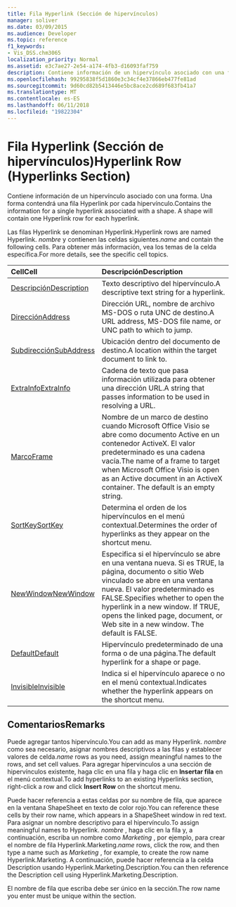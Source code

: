 ```yaml
---
title: Fila Hyperlink (Sección de hipervínculos)
manager: soliver
ms.date: 03/09/2015
ms.audience: Developer
ms.topic: reference
f1_keywords:
- Vis_DSS.chm3065
localization_priority: Normal
ms.assetid: e3c7ae27-2e54-a174-4fb3-d16093faf759
description: Contiene información de un hipervínculo asociado con una forma. Una forma contendrá una fila Hyperlink por cada hipervínculo.
ms.openlocfilehash: 99295838f5d1860e3c34cf4e37866eb477fe81ad
ms.sourcegitcommit: 9d60cd82b5413446e5bc8ace2cd689f683fb41a7
ms.translationtype: MT
ms.contentlocale: es-ES
ms.lasthandoff: 06/11/2018
ms.locfileid: "19822304"
---
```

# <a name="hyperlink-row-hyperlinks-section"></a><span data-ttu-id="e6a13-104">Fila Hyperlink (Sección de hipervínculos)</span><span class="sxs-lookup"><span data-stu-id="e6a13-104">Hyperlink Row (Hyperlinks Section)</span></span>

<span data-ttu-id="e6a13-p102">Contiene información de un hipervínculo asociado con una forma. Una forma contendrá una fila Hyperlink por cada hipervínculo.</span><span class="sxs-lookup"><span data-stu-id="e6a13-p102">Contains the information for a single hyperlink associated with a shape. A shape will contain one Hyperlink row for each hyperlink.</span></span>
  
<span data-ttu-id="e6a13-107">Las filas Hyperlink se denominan Hyperlink.</span><span class="sxs-lookup"><span data-stu-id="e6a13-107">Hyperlink rows are named Hyperlink.</span></span> <span data-ttu-id="e6a13-108">*nombre* y contienen las celdas siguientes.</span><span class="sxs-lookup"><span data-stu-id="e6a13-108">*name*  and contain the following cells.</span></span> <span data-ttu-id="e6a13-109">Para obtener más información, vea los temas de la celda específica.</span><span class="sxs-lookup"><span data-stu-id="e6a13-109">For more details, see the specific cell topics.</span></span> 
  
|<span data-ttu-id="e6a13-110">**Cell**</span><span class="sxs-lookup"><span data-stu-id="e6a13-110">**Cell**</span></span>|<span data-ttu-id="e6a13-111">**Descripción**</span><span class="sxs-lookup"><span data-stu-id="e6a13-111">**Description**</span></span>|
|:-----|:-----|
|[<span data-ttu-id="e6a13-112">Descripción</span><span class="sxs-lookup"><span data-stu-id="e6a13-112">Description</span></span>](description-cell-hyperlinks-section.md) <br/> |<span data-ttu-id="e6a13-113">Texto descriptivo del hipervínculo.</span><span class="sxs-lookup"><span data-stu-id="e6a13-113">A descriptive text string for a hyperlink.</span></span>  <br/> |
|[<span data-ttu-id="e6a13-114">Dirección</span><span class="sxs-lookup"><span data-stu-id="e6a13-114">Address</span></span>](address-cell-hyperlinks-section.md) <br/> |<span data-ttu-id="e6a13-115">Dirección URL, nombre de archivo MS-DOS o ruta UNC de destino.</span><span class="sxs-lookup"><span data-stu-id="e6a13-115">A URL address, MS-DOS file name, or UNC path to which to jump.</span></span>  <br/> |
|[<span data-ttu-id="e6a13-116">Subdirección</span><span class="sxs-lookup"><span data-stu-id="e6a13-116">SubAddress</span></span>](subaddress-cell-hyperlinks-section.md) <br/> |<span data-ttu-id="e6a13-117">Ubicación dentro del documento de destino.</span><span class="sxs-lookup"><span data-stu-id="e6a13-117">A location within the target document to link to.</span></span>  <br/> |
|[<span data-ttu-id="e6a13-118">ExtraInfo</span><span class="sxs-lookup"><span data-stu-id="e6a13-118">ExtraInfo</span></span>](extrainfo-cell-hyperlinks-section.md) <br/> |<span data-ttu-id="e6a13-119">Cadena de texto que pasa información utilizada para obtener una dirección URL.</span><span class="sxs-lookup"><span data-stu-id="e6a13-119">A string that passes information to be used in resolving a URL.</span></span>  <br/> |
|[<span data-ttu-id="e6a13-120">Marco</span><span class="sxs-lookup"><span data-stu-id="e6a13-120">Frame</span></span>](frame-cell-hyperlinks-section.md) <br/> |<span data-ttu-id="e6a13-p104">Nombre de un marco de destino cuando Microsoft Office Visio se abre como documento Active en un contenedor ActiveX. El valor predeterminado es una cadena vacía.</span><span class="sxs-lookup"><span data-stu-id="e6a13-p104">The name of a frame to target when Microsoft Office Visio is open as an Active document in an ActiveX container. The default is an empty string.</span></span>  <br/> |
|[<span data-ttu-id="e6a13-123">SortKey</span><span class="sxs-lookup"><span data-stu-id="e6a13-123">SortKey</span></span>](sortkey-cell-hyperlinks-section.md) <br/> |<span data-ttu-id="e6a13-124">Determina el orden de los hipervínculos en el menú contextual.</span><span class="sxs-lookup"><span data-stu-id="e6a13-124">Determines the order of hyperlinks as they appear on the shortcut menu.</span></span>  <br/> |
|[<span data-ttu-id="e6a13-125">NewWindow</span><span class="sxs-lookup"><span data-stu-id="e6a13-125">NewWindow</span></span>](newwindow-cell-hyperlinks-section.md) <br/> |<span data-ttu-id="e6a13-p105">Especifica si el hipervínculo se abre en una ventana nueva. Si es TRUE, la página, documento o sitio Web vinculado se abre en una ventana nueva. El valor predeterminado es FALSE.</span><span class="sxs-lookup"><span data-stu-id="e6a13-p105">Specifies whether to open the hyperlink in a new window. If TRUE, opens the linked page, document, or Web site in a new window. The default is FALSE.</span></span>  <br/> |
|[<span data-ttu-id="e6a13-129">Default</span><span class="sxs-lookup"><span data-stu-id="e6a13-129">Default</span></span>](default-cell-hyperlinks-section.md) <br/> |<span data-ttu-id="e6a13-130">Hipervínculo predeterminado de una forma o de una página.</span><span class="sxs-lookup"><span data-stu-id="e6a13-130">The default hyperlink for a shape or page.</span></span>  <br/> |
|[<span data-ttu-id="e6a13-131">Invisible</span><span class="sxs-lookup"><span data-stu-id="e6a13-131">Invisible</span></span>](invisible-cell-hyperlinks-section.md) <br/> |<span data-ttu-id="e6a13-132">Indica si el hipervínculo aparece o no en el menú contextual.</span><span class="sxs-lookup"><span data-stu-id="e6a13-132">Indicates whether the hyperlink appears on the shortcut menu.</span></span>  <br/> |
   
## <a name="remarks"></a><span data-ttu-id="e6a13-133">Comentarios</span><span class="sxs-lookup"><span data-stu-id="e6a13-133">Remarks</span></span>

 <span data-ttu-id="e6a13-134">Puede agregar tantos hipervínculo.</span><span class="sxs-lookup"><span data-stu-id="e6a13-134">You can add as many Hyperlink.</span></span>  <span data-ttu-id="e6a13-135">*nombre* como sea necesario, asignar nombres descriptivos a las filas y establecer valores de celda.</span><span class="sxs-lookup"><span data-stu-id="e6a13-135">*name*  rows as you need, assign meaningful names to the rows, and set cell values.</span></span> <span data-ttu-id="e6a13-136">Para agregar hipervínculos a una sección de hipervínculos existente, haga clic en una fila y haga clic en **Insertar fila** en el menú contextual.</span><span class="sxs-lookup"><span data-stu-id="e6a13-136">To add hyperlinks to an existing Hyperlinks section, right-click a row and click **Insert Row** on the shortcut menu.</span></span> 
  
<span data-ttu-id="e6a13-137">Puede hacer referencia a estas celdas por su nombre de fila, que aparece en la ventana ShapeSheet en texto de color rojo.</span><span class="sxs-lookup"><span data-stu-id="e6a13-137">You can reference these cells by their row name, which appears in a ShapeSheet window in red text.</span></span> <span data-ttu-id="e6a13-138">Para asignar un nombre descriptivo para el hipervínculo.</span><span class="sxs-lookup"><span data-stu-id="e6a13-138">To assign meaningful names to Hyperlink.</span></span> <span data-ttu-id="e6a13-139">*nombre* , haga clic en la fila y, a continuación, escriba un nombre como *Marketing* , por ejemplo, para crear el nombre de fila Hyperlink.Marketing.</span><span class="sxs-lookup"><span data-stu-id="e6a13-139">*name*  rows, click the row, and then type a name such as  *Marketing*  , for example, to create the row name Hyperlink.Marketing.</span></span> <span data-ttu-id="e6a13-140">A continuación, puede hacer referencia a la celda Description usando Hyperlink.Marketing.Description.</span><span class="sxs-lookup"><span data-stu-id="e6a13-140">You can then reference the Description cell using Hyperlink.Marketing.Description.</span></span> 
  
<span data-ttu-id="e6a13-141">El nombre de fila que escriba debe ser único en la sección.</span><span class="sxs-lookup"><span data-stu-id="e6a13-141">The row name you enter must be unique within the section.</span></span>
  


